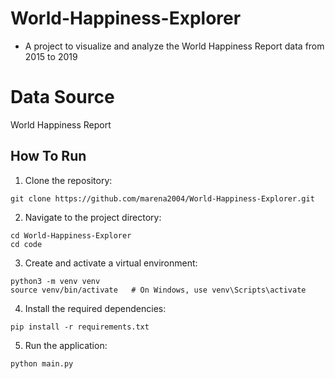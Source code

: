 # World-Happiness-Explorer
- A project to visualize and analyze the World Happiness Report data from 2015 to 2019

# Data Source
World Happiness Report 
  
## How To Run

1. Clone the repository:
```
git clone https://github.com/marena2004/World-Happiness-Explorer.git
```
2. Navigate to the project directory:
```
cd World-Happiness-Explorer
cd code
```
3. Create and activate a virtual environment:
```
python3 -m venv venv
source venv/bin/activate   # On Windows, use venv\Scripts\activate
```
4. Install the required dependencies:
```
pip install -r requirements.txt
```
5. Run the application:
```
python main.py
```
